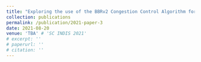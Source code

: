 ```yaml
---
title: "Exploring the use of the BBRv2 Congestion Control Algorithm for use on Data Transfer Nodes"
collection: publications
permalink: /publication/2021-paper-3
date: 2021-08-20
venue: 'TBA' # 'SC INDIS 2021'
# excerpt: ''
# paperurl: ''
# citation: ''
---
```

